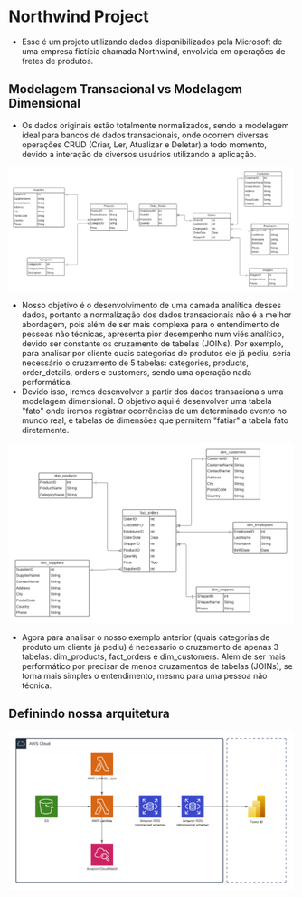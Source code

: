 # Northwind Project

* Esse é um projeto utilizando dados disponibilizados pela Microsoft de uma empresa fictícia chamada Northwind, envolvida em operações de fretes de produtos.
  
## Modelagem Transacional vs Modelagem Dimensional
* Os dados originais estão totalmente normalizados, sendo a modelagem ideal para bancos de dados transacionais, onde ocorrem diversas operações CRUD (Criar, Ler, Atualizar e Deletar) a todo momento, devido a interação de diversos usuários utilizando a aplicação.
  
<img alt="Northwind normalized schema" src="https://github.com/EduardoPeLima/data_engineering_northwind_project/blob/master/01_northwind_normalized_data/03_northwind_normalized_schema.png">

* Nosso objetivo é o desenvolvimento de uma camada analítica desses dados, portanto a normalização dos dados transacionais não é a melhor abordagem, pois além de ser mais complexa para o entendimento de pessoas não técnicas, apresenta pior desempenho num viés analítico, devido ser constante os cruzamento de tabelas (JOINs). Por exemplo, para analisar por cliente quais categorias de produtos ele já pediu, seria necessário o cruzamento de 5 tabelas: categories, products, order_details, orders e customers, sendo uma operação nada performática.
* Devido isso, iremos desenvolver a partir dos dados transacionais uma modelagem dimensional. O objetivo aqui é desenvolver uma tabela "fato" onde iremos registrar ocorrências de um determinado evento no mundo real, e tabelas de dimensões que permitem "fatiar" a tabela fato diretamente.
  
<img alt="Northwind dimensional schema" src="https://github.com/EduardoPeLima/data_engineering_northwind_project/blob/master/04_aws/04_rds_mysql_northwind_denormalized/project_northwind_dimensional_model.png">

* Agora para analisar o nosso exemplo anterior (quais categorias de produto um cliente já pediu) é necessário o cruzamento de apenas 3 tabelas: dim_products, fact_orders e dim_customers. Além de ser mais performático por precisar de menos cruzamentos de tabelas (JOINs), se torna mais simples o entendimento, mesmo para uma pessoa não técnica.

## Definindo nossa arquitetura
<img alt="Northwind dimensional schema" src="https://github.com/EduardoPeLima/data_engineering_northwind_project/blob/master/04_aws/aws_architecture.png">

